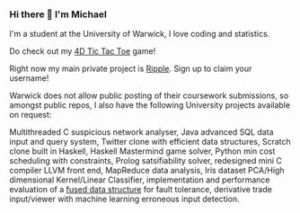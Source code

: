 ### Hi there 👋 I'm Michael

I'm a student at the University of Warwick, I love coding and statistics.

Do check out my [4D Tic Tac Toe](https://www.4dtictactoe.com) game!

Right now my main private project is [Ripple](https://www.rippleit.co.uk). Sign up to claim your username!

Warwick does not allow public posting of their coursework submissions, so amongst public repos, I also have the following University projects available on request:

Multithreaded C suspicious network analyser, Java advanced SQL data input and query system, Twitter clone with efficient data structures, Scratch clone built in Haskell, Haskell Mastermind game solver, Python min cost scheduling with constraints, Prolog satsifiability solver, redesigned mini C compiler LLVM front end, MapReduce data analysis, Iris dataset PCA/High dimensional Kernel/Linear Classifier, implementation and performance evaluation of a [fused data structure](http://users.ece.utexas.edu/~garg/dist/tpds12.pdf) for fault tolerance, derivative trade input/viewer with machine learning erroneous input detection.
